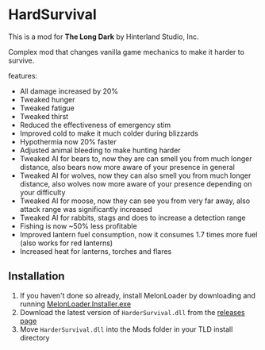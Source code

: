 # HardSurvival

This is a mod for **The Long Dark** by Hinterland Studio, Inc.

Complex mod that changes vanilla game mechanics to make it harder to survive.

features:

- All damage increased by 20%
- Tweaked hunger
- Tweaked fatigue
- Tweaked thirst
- Reduced the effectiveness of emergency stim
- Improved cold to make it much colder during blizzards
- Hypothermia now 20% faster
- Adjusted animal bleeding to make hunting harder
- Tweaked AI for bears to, now they are can smell you from much longer distance, also bears now more aware of your presence in general
- Tweaked AI for wolves, now they can also smell you from much longer distance, also wolves now more aware of your presence depending on your difficulty
- Tweaked AI for moose, now they can see you from very far away, also attack range was significantly increased
- Tweaked AI for rabbits, stags and does to increase a detection range
- Fishing is now ~50% less profitable 
- Improved lantern fuel consumption, now it consumes 1.7 times more fuel (also works for red lanterns)
- Increased heat for lanterns, torches and flares

## Installation

1. If you haven't done so already, install MelonLoader by downloading and running [MelonLoader.Installer.exe](https://github.com/HerpDerpinstine/MelonLoader/releases/latest/download/MelonLoader.Installer.exe)
2. Download the latest version of `HarderSurvival.dll` from the [releases page](https://github.com/WillWunderhorn/HardSurvival/releases/tag/Latest)
3. Move `HarderSurvival.dll` into the Mods folder in your TLD install directory

